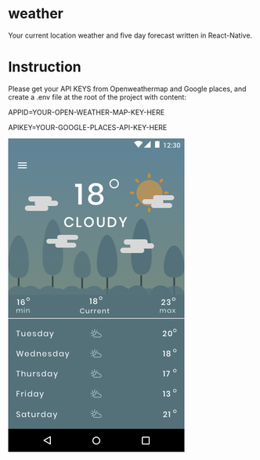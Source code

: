 # weather
Your current location weather and five day forecast written in React-Native.

# Instruction
Please get your API KEYS from Openweathermap and Google places, and create a .env file at the root of the project with content:

APPID=YOUR-OPEN-WEATHER-MAP-KEY-HERE


APIKEY=YOUR-GOOGLE-PLACES-API-KEY-HERE

<img src="./Forest - Cloudy.png">
